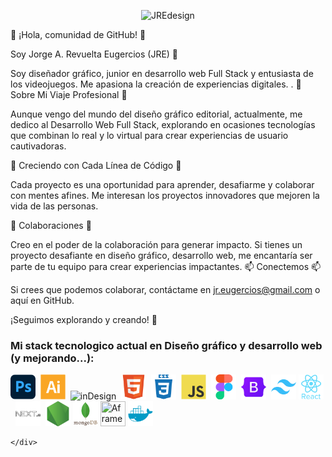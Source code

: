 <p align="center"> <img src="https://komarev.com/ghpvc/?username=JREdesign&label=Profile%20views&color=0e75b6&style=flat" alt="JREdesign" /> </p>

🚀 ¡Hola, comunidad de GitHub! 🚀

Soy Jorge A. Revuelta Eugercios (JRE) 👋

Soy diseñador gráfico, junior en desarrollo web Full Stack y entusiasta de los videojuegos. Me apasiona la creación de experiencias digitales. 
.
🌟 Sobre Mi Viaje Profesional 🌟

Aunque vengo del mundo del diseño gráfico editorial, actualmente, me dedico al Desarrollo Web Full Stack, explorando en ocasiones tecnologías que combinan lo real y lo virtual para crear experiencias de usuario cautivadoras.

🌱 Creciendo con Cada Línea de Código 🌱

Cada proyecto es una oportunidad para aprender, desafiarme y colaborar con mentes afines. Me interesan los proyectos innovadores que mejoren la vida de las personas.

💞️ Colaboraciones 💞️

Creo en el poder de la colaboración para generar impacto. Si tienes un proyecto desafiante en diseño gráfico, desarrollo web, me encantaría ser parte de tu equipo para crear experiencias impactantes.
📫 Conectemos 📫

Si crees que podemos colaborar, contáctame en jr.eugercios@gmail.com o aquí en GitHub. 

¡Seguimos explorando y creando! 🌈

<div align="left">
    <h3>Mi stack tecnologico actual en Diseño gráfico y desarrollo web (y mejorando...):</h3>
    <div id="tech">
        <img src="https://github.com/devicons/devicon/blob/master/icons/photoshop/photoshop-original.svg" title="Photoshop" alt="Photoshop" width="40" height="40"/>&nbsp
        <img src="https://github.com/devicons/devicon/blob/master/icons/illustrator/illustrator-plain.svg" title="Illustrator" alt="IllustratorL" width="40" height="40"/>&nbsp
        <img src="https://upload.wikimedia.org/wikipedia/commons/4/48/Adobe_InDesign_CC_icon.svg" title="InDesign" alt="inDesign" width="40" height="40"/>&nbsp
        <img src="https://github.com/devicons/devicon/blob/master/icons/html5/html5-original.svg" title="HTML5" alt="HTML" width="40" height="40"/>&nbsp;
        <img src="https://github.com/devicons/devicon/blob/master/icons/css3/css3-plain-wordmark.svg"  title="CSS3" alt="CSS" width="40" height="40"/>&nbsp;
        <img src="https://github.com/devicons/devicon/blob/master/icons/javascript/javascript-original.svg" title="JavaScript" alt="JavaScript" width="40" height="40"/>&nbsp;
        <img src="https://github.com/devicons/devicon/blob/master/icons/figma/figma-original.svg" title="Figma" alt="Figma" width="40" height="40"/>&nbsp;
        <img src="https://github.com/devicons/devicon/blob/master/icons/bootstrap/bootstrap-original.svg" title="Bootstrap" alt="Bootstrap" width="40" height="40"/>&nbsp;
        <img src="https://github.com/devicons/devicon/blob/master/icons/tailwindcss/tailwindcss-original.svg" title="TailwindCSS" **alt="Tailwind" width="40" height="40"/>       
        <img src="https://github.com/devicons/devicon/blob/master/icons/react/react-original-wordmark.svg" title="React" alt="React" width="40" height="40"/>&nbsp;
        <img src="https://github.com/devicons/devicon/blob/master/icons/nextjs/nextjs-line-wordmark.svg" title="Next.js" alt="Next.js" width="40" height="40"/>&nbsp;
        <img src="https://github.com/devicons/devicon/blob/master/icons/nodejs/nodejs-original.svg" title="Node.js" alt="Node.js" width="40" height="40"/>
        <img src="https://github.com/devicons/devicon/blob/master/icons/mongodb/mongodb-original-wordmark.svg" title="MongoDB" alt="MongoDB" width="40" height="40"/>  
        <img src="https://upload.wikimedia.org/wikipedia/commons/9/92/A-Frame_logo.png" title="Aframe" **alt="Aframe" width="40" height="40"/>
        <img src="https://github.com/devicons/devicon/blob/master/icons/docker/docker-plain.svg" title="Docker" **alt="Docker" width="40" height="40"/>


    </div>
<!---
JREdesign/JREdesign is a ✨ special ✨ repository because its `README.md` (this file) appears on your GitHub profile.
You can click the Preview link to take a look at your changes.
--->
